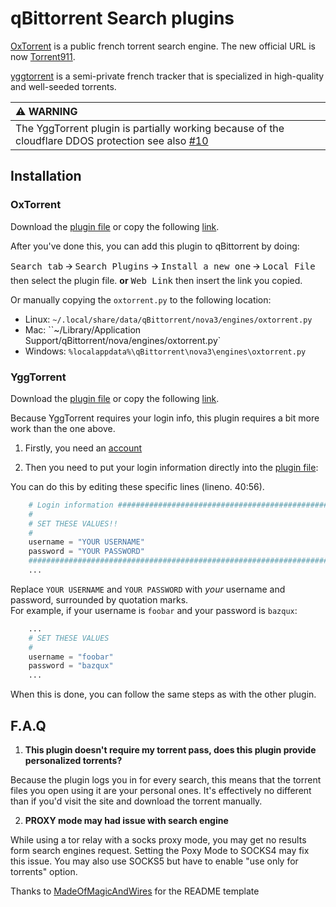 qBittorrent Search plugins
==========================

[OxTorrent](https://www.oxtorrent.be) is a public french torrent search engine. The new official URL is now [Torrent911](www.torrent911.com).

[yggtorrent](https://www3.yggtorrent.re/) is a semi-private french tracker that is specialized in high-quality and well-seeded torrents.

| :warning: WARNING          |
|:---------------------------|
| The YggTorrent plugin is partially working because of the cloudflare DDOS protection see also [#10](/../../issues/10) |


Installation
------------
### OxTorrent

Download the [plugin file](oxtorrent.py) or copy the following [link](https://raw.githubusercontent.com/CravateRouge/qBittorrentSearchPlugins/master/oxtorrent.py).

After you've done this, you can add this plugin to qBittorrent by doing:

<kbd>Search tab</kbd> 🡪 <kbd>Search Plugins</kbd> 🡪 <kbd>Install a new one</kbd> 🡪 <kbd>Local File</kbd> then select the plugin file.
 **or**
<kbd>Web Link</kbd> then insert the link you copied.

Or manually copying the `oxtorrent.py` to the following location:
  * Linux: `~/.local/share/data/qBittorrent/nova3/engines/oxtorrent.py`
  * Mac: ``~/Library/Application Support/qBittorrent/nova/engines/oxtorrent.py`
  * Windows: `%localappdata%\qBittorrent\nova3\engines\oxtorrent.py`
  
### YggTorrent

Download the [plugin file](yggtorrent.py) or copy the following [link](https://raw.githubusercontent.com/CravateRouge/qBittorrentSearchPlugins/master/yggtorrent.py).

Because YggTorrent requires your login info, this plugin requires a bit more work than the one above.

1. Firstly, you need an [account](https://www3.yggtorrent.re/user/register)

2. Then you need to put your login information directly into the [plugin file](yggtorrent.py):

You can do this by editing these specific lines (lineno. 40:56).
```python
    # Login information ######################################################
    #
    # SET THESE VALUES!!
    #
    username = "YOUR USERNAME"
    password = "YOUR PASSWORD"
    ##########################################################################
    ...
```
Replace `YOUR USERNAME` and `YOUR PASSWORD` with *your* username and password, surrounded by quotation marks.  
For example, if your username is `foobar` and your password is `bazqux`:
```python
    ...
    # SET THESE VALUES
    #
    username = "foobar"
    password = "bazqux"
    ...
```
When this is done, you can follow the same steps as with the other plugin.

F.A.Q
-----

1. **This plugin doesn't require my torrent pass, does this plugin provide personalized torrents?**

  Because the plugin logs you in for every search, this means that the torrent files you open using it are your
  personal ones. It's effectively no different than if you'd visit the site and download the torrent manually.

2. **PROXY mode may had issue with search engine**

  While using a tor relay with a socks proxy mode, you may get no results form search engines request.
  Setting the Poxy Mode to SOCKS4 may fix this issue. You may also use SOCKS5 but have to enable "use only for torrents" option.



Thanks to [MadeOfMagicAndWires](https://github.com/MadeOfMagicAndWires) for the README template

